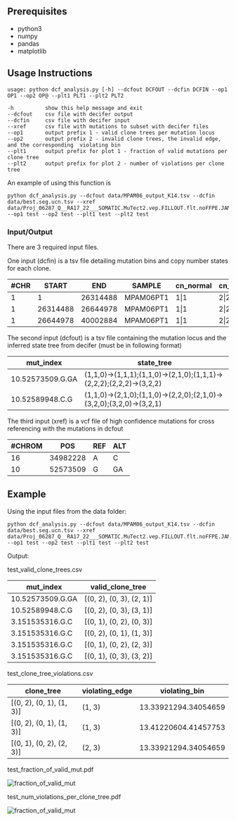 ## Prerequisites 
 * python3
 * numpy
 * pandas
 * matplotlib
 

## Usage Instructions

```
usage: python dcf_analysis.py [-h] --dcfout DCFOUT --dcfin DCFIN --op1 OP1 --op2 OP@ --plt1 PLT1 --plt2 PLT2 

-h          show this help message and exit 
--dcfout    csv file with decifer output
--dcfin     csv file with decifer input
--xref      csv file with mutations to subset with decifer files
--op1       output prefix 1 - valid clone trees per mutation locus
--op2       output prefix 2 - invalid clone trees, the invalid edge, and the corresponding  violating bin
--plt1      output prefix for plot 1 - fraction of valid mutations per clone tree
--plt2      output prefix for plot 2 - number of violations per clone tree
```
An example of using this function is 

```
python dcf_analysis.py --dcfout data/MPAM06_output_K14.tsv --dcfin data/best.seg.ucn.tsv --xref data/Proj_06287_Q__RA17_22___SOMATIC.MuTect2.vep.FILLOUT.flt.noFFPE.JAM_filtered.vcf --op1 test --op2 test --plt1 test --plt2 test

```

### Input/Output
There are 3 required input files. 

One input (dcfin) is a tsv file detailing mutation bins and copy number states for each clone. 

| #CHR  |START     | END     | SAMPLE  | cn_normal  | cn_clone1 | cn_clone2 | cn_clone3 |
| ---   | ---------| --------|---------| ---------- |-----------|-----------|-----------|
| 1     |1         |26314488 |MPAM06PT1|    1\|1	| 2\|2	    |	2\|2 	| 2\|2	    |
| 1     |26314488  |26644978 |MPAM06PT1|    1\|1	| 2\|2	    |	2\|2 	| 2\|1	    |
| 1     |26644978  |40002884 |MPAM06PT1|    1\|1	| 2\|2	    |	2\|2 	| 2\|2	    |


The second input (dcfout) is a tsv file containing the mutation locus and the inferred state tree from decifer (must be in following format)

| mut_index        | state_tree                                                          |
| -----------------| --------------------------------------------------------------------|
|10.52573509.G.GA  | (1,1,0)->(1,1,1);(1,1,0)->(2,1,0);(1,1,1)->(2,2,2);(2,2,2)->(3,2,2) |
|10.52589948.C.G   | (1,1,0)->(2,1,0);(1,1,0)->(2,2,0);(2,1,0)->(3,2,0);(3,2,0)->(3,2,1) |

The third input (xref) is a vcf file of high confidence mutations for cross referencing with the mutations in dcfout

| #CHROM      | POS              | REF              |ALT           |
| ------------| -----------------| -----------------| -------------|
| 16          |34982228          |A                 | C            |
| 10          |52573509          |G                 | GA           |

## Example 

Using the input files from the data folder:

```
python dcf_analysis.py --dcfout data/MPAM06_output_K14.tsv --dcfin data/best.seg.ucn.tsv --xref data/Proj_06287_Q__RA17_22___SOMATIC.MuTect2.vep.FILLOUT.flt.noFFPE.JAM_filtered.vcf --op1 test --op2 test --plt1 test --plt2 test
```

Output:

test_valid_clone_trees.csv

| mut_index                 |valid_clone_tree                 |
| ----------                |----------------                 |
| 10.52573509.G.GA          |[(0, 2), (0, 3), (2, 1)]         |
|10.52589948.C.G	        |[(0, 2), (0, 3), (3, 1)]         |
| 3.151535316.G.C           |[(0, 1), (0, 2), (0, 3)]         |
| 3.151535316.G.C           |[(0, 2), (0, 1), (1, 3)]         |
| 3.151535316.G.C           |[(0, 1), (0, 2), (2, 3)]         |
| 3.151535316.G.C           | [(0, 1), (0, 3), (3, 2)]        |

test_clone_tree_violations.csv

| clone_tree                | violating_edge   | violating_bin                   |
| --------------------------| -----------------| -----------------------------   |
| [(0, 2), (0, 1), (1, 3)]  |(1, 3)            |13.33921294.34054659             |
|[(0, 2), (0, 1), (1, 3)]   | (1, 3)           |13.41220604.41457753             |
| [(0, 1), (0, 2), (2, 3)]  |(2, 3)            | 13.33921294.34054659            |

test_fraction_of_valid_mut.pdf

![fraction_of_valid_mut](/Users/kyletsai/Desktop/test1.png)


test_num_violations_per_clone_tree.pdf

![fraction_of_valid_mut](/Users/kyletsai/Desktop/test2.png)
